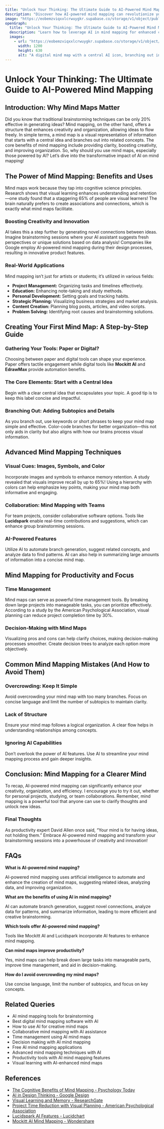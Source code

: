 ```yaml
---
title: "Unlock Your Thinking: The Ultimate Guide to AI-Powered Mind Mapping"
description: "Discover how AI-powered mind mapping can revolutionize your creativity and organization. Explore benefits, techniques, and tools like Mockitt AI and Lucidspark to enhance your brainstorming and productivity."
image: "https://eobemzviqxxlcrwuygkr.supabase.co/storage/v1/object/public/yt2insight//ai-mind-map-intro.jpeg" # Replace with your actual image URL
openGraph:
  title: "Unlock Your Thinking: The Ultimate Guide to AI-Powered Mind Mapping"
  description: "Learn how to leverage AI in mind mapping for enhanced creativity, productivity, and collaboration. Explore step-by-step guides, advanced techniques, and common pitfalls to avoid."
  images:
    - url: "https://eobemzviqxxlcrwuygkr.supabase.co/storage/v1/object/public/sparklog//ai-mind-map.webp" # Replace with your actual image URL
      width: 1200
      height: 630
      alt: "A digital mind map with a central AI icon, branching out into various colorful concepts, symbolizing AI-powered creativity."
---
```


# Unlock Your Thinking: The Ultimate Guide to AI-Powered Mind Mapping

## Introduction: Why Mind Maps Matter
Did you know that traditional brainstorming techniques can be only 20% effective in generating ideas? Mind mapping, on the other hand, offers a structure that enhances creativity and organization, allowing ideas to flow freely. In simple terms, a mind map is a visual representation of information that starts with a central idea and branches out into related concepts. The core benefits of mind mapping include providing clarity, boosting creativity, and improving organization. So, why should you use mind maps, especially those powered by AI? Let’s dive into the transformative impact of AI on mind mapping!

## The Power of Mind Mapping: Benefits and Uses
Mind maps work because they tap into cognitive science principles. Research shows that visual learning enhances understanding and retention—one study found that a staggering 65% of people are visual learners! The brain naturally prefers to create associations and connections, which is exactly what mind maps facilitate.

### Boosting Creativity and Innovation
AI takes this a step further by generating novel connections between ideas. Imagine brainstorming sessions where your AI assistant suggests fresh perspectives or unique solutions based on data analysis! Companies like Google employ AI-powered mind mapping during their design processes, resulting in innovative product features.

### Real-World Applications
Mind mapping isn’t just for artists or students; it’s utilized in various fields:
- **Project Management:** Organizing tasks and timelines effectively.
- **Education:** Enhancing note-taking and study methods.
- **Personal Development:** Setting goals and tracking habits.
- **Strategic Planning:** Visualizing business strategies and market analysis.
- **Content Creation:** Planning blog posts, articles, and video scripts.
- **Problem Solving:** Identifying root causes and brainstorming solutions.

## Creating Your First Mind Map: A Step-by-Step Guide
### Gathering Your Tools: Paper or Digital?
Choosing between paper and digital tools can shape your experience. Paper offers tactile engagement while digital tools like **Mockitt AI** and **EdrawMax** provide automation benefits.

### The Core Elements: Start with a Central Idea
Begin with a clear central idea that encapsulates your topic. A good tip is to keep this label concise and impactful.

### Branching Out: Adding Subtopics and Details
As you branch out, use keywords or short phrases to keep your mind map simple and effective. Color-code branches for better organization—this not only aids in clarity but also aligns with how our brains process visual information.

## Advanced Mind Mapping Techniques
### Visual Cues: Images, Symbols, and Color
Incorporate images and symbols to enhance memory retention. A study revealed that visuals improve recall by up to 65%! Using a hierarchy with colors can help emphasize key points, making your mind map both informative and engaging.

### Collaboration: Mind Mapping with Teams
For team projects, consider collaborative software options. Tools like **Lucidspark** enable real-time contributions and suggestions, which can enhance group brainstorming sessions.

### AI-Powered Features
Utilize AI to automate branch generation, suggest related concepts, and analyze data to find patterns. AI can also help in summarizing large amounts of information into a concise mind map.

## Mind Mapping for Productivity and Focus
### Time Management
Mind maps can serve as powerful time management tools. By breaking down large projects into manageable tasks, you can prioritize effectively. According to a study by the American Psychological Association, visual planning can reduce project completion time by 30%.

### Decision-Making with Mind Maps
Visualizing pros and cons can help clarify choices, making decision-making processes smoother. Create decision trees to analyze each option more objectively.

## Common Mind Mapping Mistakes (And How to Avoid Them)
### Overcrowding: Keep It Simple
Avoid overcrowding your mind map with too many branches. Focus on concise language and limit the number of subtopics to maintain clarity.

### Lack of Structure
Ensure your mind map follows a logical organization. A clear flow helps in understanding relationships among concepts.

### Ignoring AI Capabilities
Don’t overlook the power of AI features. Use AI to streamline your mind mapping process and gain deeper insights.

## Conclusion: Mind Mapping for a Clearer Mind
To recap, AI-powered mind mapping can significantly enhance your creativity, organization, and efficiency. I encourage you to try it out, whether for personal projects, studying, or team collaborations. Remember, mind mapping is a powerful tool that anyone can use to clarify thoughts and unlock new ideas.

### Final Thoughts
As productivity expert David Allen once said, “Your mind is for having ideas, not holding them.” Embrace AI-powered mind mapping and transform your brainstorming sessions into a powerhouse of creativity and innovation!

## FAQs

**What is AI-powered mind mapping?**

AI-powered mind mapping uses artificial intelligence to automate and enhance the creation of mind maps, suggesting related ideas, analyzing data, and improving organization.

**What are the benefits of using AI in mind mapping?**

AI can automate branch generation, suggest novel connections, analyze data for patterns, and summarize information, leading to more efficient and creative brainstorming.

**Which tools offer AI-powered mind mapping?**

Tools like Mockitt AI and Lucidspark incorporate AI features to enhance mind mapping.

**Can mind maps improve productivity?**

Yes, mind maps can help break down large tasks into manageable parts, improve time management, and aid in decision-making.

**How do I avoid overcrowding my mind maps?**

Use concise language, limit the number of subtopics, and focus on key concepts.

## Related Queries

* AI mind mapping tools for brainstorming
* Best digital mind mapping software with AI
* How to use AI for creative mind maps
* Collaborative mind mapping with AI assistance
* Time management using AI mind maps
* Decision making with AI mind mapping
* Free AI mind mapping applications
* Advanced mind mapping techniques with AI
* Productivity tools with AI mind mapping features
* Visual learning with AI-enhanced mind maps

## References

* [The Cognitive Benefits of Mind Mapping - Psychology Today](https://www.psychologytoday.com/us/blog/prescriptions-life/202103/the-mental-health-benefits-journaling)
* [AI in Design Thinking - Google Design](https://design.google/library/ai-design-thinking/)
* [Visual Learning and Memory - ResearchGate](https://www.researchgate.net/publication/282141973_The_Power_of_Visual_Learning)
* [Project Time Reduction with Visual Planning - American Psychological Association](https://www.apa.org/monitor/2011/04/visual-thinking)
* [Lucidspark AI Features - Lucidchart](https://www.lucidchart.com/pages/features/lucidspark)
* [Mockitt AI Mind Mapping - Wondershare](https://mockitt.wondershare.com/ai-mindmap.html)